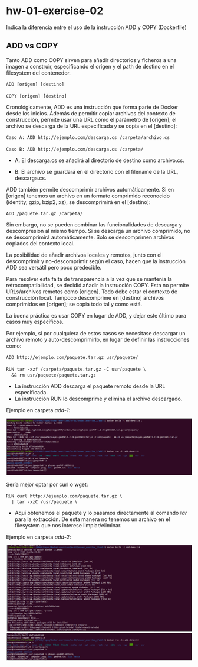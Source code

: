 # hw-01-exercise-02

Indica la diferencia entre el uso de la instrucción ADD y COPY (Dockerfile)

## ADD vs COPY

Tanto ADD como COPY sirven para añadir directorios y ficheros a una imagen a construir, especificando el origen y el path de destino en el filesystem del contenedor.

~~~~
ADD [origen] [destino]

COPY [origen] [destino]
~~~~

Cronológicamente, ADD es una instrucción que forma parte de Docker desde los inicios. Además de permitir copiar archivos del contexto de construcción, permite usar una URL como el parámetro de [origen]; el archivo se descarga de la URL especificada y se copia en el [destino]:

~~~~
Caso A: ADD http://ejemplo.com/descarga.cs /carpeta/archivo.cs

Caso B: ADD http://ejemplo.com/descarga.cs /carpeta/
~~~~

- A. El descarga.cs se añadirá al directorio de destino como archivo.cs.

- B. El archivo se guardará en el directorio con el filename de la URL, descarga.cs.

ADD también permite descomprimir archivos automáticamente. Si en [origen] tenemos un archivo en un formato comprimido reconocido (identity, gzip, bzip2, xz), se descomprimirá en el [destino]:

~~~~
ADD /paquete.tar.gz /carpeta/
~~~~

Sin embargo, no se pueden combinar las funcionalidades de descarga y descompresión al mismo tiempo. Si se descarga un archivo comprimido, no se descomprimirá automáticamente. Solo se descomprimen archivos copiados del contexto local.

La posibilidad de añadir archivos locales y remotos, junto con el descomprimir y no-descomprimir según el caso, hacen que la instrucción ADD sea versátil pero poco predecible.

Para resolver esta falta de transparencia a la vez que se mantenía la retrocompatibilidad, se decidió añadir la instrucción COPY. Esta no permite URLs/archivos remotos como [origen]. Todo debe estar el contexto de construcción local. Tampoco descomprime en [destino] archivos comprimidos en [origen]; se copia todo tal y como está.

La buena práctica es usar COPY en lugar de ADD, y dejar este último para casos muy específicos.

Por ejemplo, si por cualquiera de estos casos se necesitase descargar un archivo remoto y auto-descomprimirlo, en lugar de definir las instrucciones como:

~~~~
ADD http://ejemplo.com/paquete.tar.gz usr/paquete/

RUN tar -xzf /carpeta/paquete.tar.gz -C usr/paquete \
  && rm usr/paquete/paquete.tar.gz
~~~~

- La instrucción ADD descarga el paquete remoto desde la URL especificada.
- La instrucción RUN lo descomprime y elimina el archivo descargado.

Ejemplo en carpeta _add-1_:

![image](./images/screenshot_1.png)

Sería mejor optar por curl o wget:

~~~~
RUN curl http://ejemplo.com/paquete.tar.gz \
  | tar -xzC /usr/paquete \
~~~~

- Aquí obtenemos el paquete y lo pasamos directamente al comando _tar_ para la extracción. De esta manera no tenemos un archivo en el filesystem que nos interese limpiar/eliminar.

Ejemplo en carpeta _add-2_:

![image](./images/screenshot_2.png)
![image](./images/screenshot_3.png)



